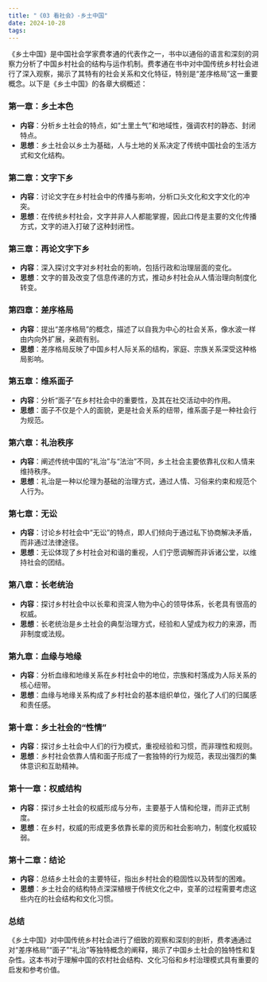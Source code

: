 ```yaml
---
title: "《03 看社会》-乡土中国"
date: 2024-10-28
tags: 
---
```

《乡土中国》是中国社会学家费孝通的代表作之一，书中以通俗的语言和深刻的洞察力分析了中国乡村社会的结构与运作机制。费孝通在书中对中国传统乡村社会进行了深入观察，揭示了其特有的社会关系和文化特征，特别是“差序格局”这一重要概念。以下是《乡土中国》的各章大纲概述：

### 第一章：乡土本色

- **内容**：分析乡土社会的特点，如“土里土气”和地域性，强调农村的静态、封闭特点。
- **思想**：乡土社会以乡土为基础，人与土地的关系决定了传统中国社会的生活方式和文化结构。

### 第二章：文字下乡

- **内容**：讨论文字在乡村社会中的传播与影响，分析口头文化和文字文化的冲突。
- **思想**：在传统乡村社会，文字并非人人都能掌握，因此口传是主要的文化传播方式，文字的进入打破了这种封闭性。

### 第三章：再论文字下乡

- **内容**：深入探讨文字对乡村社会的影响，包括行政和治理层面的变化。
- **思想**：文字的普及改变了信息传递的方式，推动乡村社会从人情治理向制度化转变。

### 第四章：差序格局

- **内容**：提出“差序格局”的概念，描述了以自我为中心的社会关系，像水波一样由内向外扩展，亲疏有别。
- **思想**：差序格局反映了中国乡村人际关系的结构，家庭、宗族关系深受这种格局影响。

### 第五章：维系面子

- **内容**：分析“面子”在乡村社会中的重要性，及其在社交活动中的作用。
- **思想**：面子不仅是个人的面貌，更是社会关系的纽带，维系面子是一种社会行为规范。

### 第六章：礼治秩序

- **内容**：阐述传统中国的“礼治”与“法治”不同，乡土社会主要依靠礼仪和人情来维持秩序。
- **思想**：礼治是一种以伦理为基础的治理方式，通过人情、习俗来约束和规范个人行为。

### 第七章：无讼

- **内容**：讨论乡村社会中“无讼”的特点，即人们倾向于通过私下协商解决矛盾，而非通过法律途径。
- **思想**：无讼体现了乡村社会对和谐的重视，人们宁愿调解而非诉诸公堂，以维持社会的团结。

### 第八章：长老统治

- **内容**：探讨乡村社会中以长辈和资深人物为中心的领导体系，长老具有很高的权威。
- **思想**：长老统治是乡土社会的典型治理方式，经验和人望成为权力的来源，而非制度或法规。

### 第九章：血缘与地缘

- **内容**：分析血缘和地缘关系在乡村社会中的地位，宗族和村落成为人际关系的核心纽带。
- **思想**：血缘与地缘关系构成了乡村社会的基本组织单位，强化了人们的归属感和责任感。

### 第十章：乡土社会的“性情”

- **内容**：探讨乡土社会中人们的行为模式，重视经验和习惯，而非理性和规则。
- **思想**：乡村社会依靠人情和面子形成了一套独特的行为规范，表现出强烈的集体意识和互助精神。

### 第十一章：权威结构

- **内容**：探讨乡土社会的权威形成与分布，主要基于人情和伦理，而非正式制度。
- **思想**：在乡村，权威的形成更多依靠长辈的资历和社会影响力，制度化权威较弱。

### 第十二章：结论

- **内容**：总结乡土社会的主要特征，指出乡村社会的稳固性以及转型的困难。
- **思想**：乡土社会的结构特点深深植根于传统文化之中，变革的过程需要考虑这些内在的社会结构和文化习惯。

### 总结

《乡土中国》对中国传统乡村社会进行了细致的观察和深刻的剖析，费孝通通过对“差序格局”“面子”“礼治”等独特概念的阐释，揭示了中国乡土社会的独特性和复杂性。这本书对于理解中国的农村社会结构、文化习俗和乡村治理模式具有重要的启发和参考价值。
